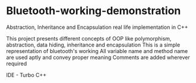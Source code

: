 # Bluetooth-working-demonstration
Abstraction, Inheritance and Encapsulation real life implementation in C++

This project presents different concepts of OOP like polymorphism, abstraction, data  hiding, inheritance and encapsulation
This is a simple representation of bluetooth's working
All variable name and method name are used aptly and convey proper meaning
Comments are added wherever required

IDE - Turbo C++
